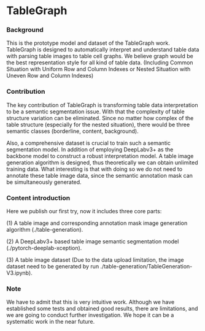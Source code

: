 # TableGraph

### Background
This is the prototype model and dataset of the TableGraph work. 
TableGraph is designed to automatically interpret and understand table data with parsing table images to table cell graphs.
We believe graph would be the best representation style for all kind of table data.
(Including Common Situation with Uniform Row and Column Indexes or Nested Situation with Uneven Row and Column Indexes)


### Contribution
The key contribution of TableGraph is transforming table data interpretation to be a semantic segmentation issue. 
With that the complexity of table structure variation can be eliminated. 
Since no matter how complex of the table structure (especially for the nested situation), there would be three semantic classes (borderline, content, background).

Also, a comprehensive dataset is crucial to train such a semantic segmentation model. 
In addition of employing DeepLabv3+ as the backbone model to construct a robust interpretation model.
A table image generation algorithm is designed, thus theoretically we can obtain unlimited training data.
What interesting is that with doing so we do not need to annotate these table image data, since the semantic annotation mask can be simultaneously generated.


### Content introduction
Here we publish our first try, now it includes three core parts:

(1) A table image and corresponding annotation mask image generation algorithm (./table-generation).

(2) A DeepLabv3+ based table image semantic segmentation model (./pytorch-deeplab-xception).

(3) A table image dataset (Due to the data upload limitation, the image dataset need to be generated by run ./table-generation/TableGeneration-V3.ipynb).


### Note
We have to admit that this is very intuitive work. 
Although we have established some tests and obtained good results, there are limitations, and we are going to conduct further investigation.
We hope it can be a systematic work in the near future.
